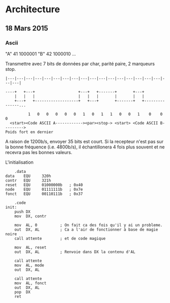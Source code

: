 # Architecture
## 18 Mars 2015
### Ascii

"A" 41  1000001
"B" 42  1000010
...

Transmettre avec 7 bits de données par char, parité paire, 2 marqueurs stop.

```
|---|---|---|---|---|---|---|---|---|---|---|---|---|---|---|---|---|---|---|

----+   +---+                   +---+   +-------+       +---+
    |   |   |                   |   |   |       |       |   |
    +---+   +-------------------+   +---+       +-------+   +---------------...

          1   0   0   0   0   0   1   0   1   1   0   0   1    0    0    0  
  <start><Code ASCII A------------><par><stop-> <start> <Code ASCII B--------->
Poids fort en dernier

```

A raison de 1200b/s, envoyer 35 bits est court. Si la recepteur n'est pas sur la bonne fréquence (i.e. 4800b/s), il échantillonera 4 fois plus souvent et ne recevra pas les bonnes valeurs.

L'initialisation


```
    .data
data    EQU     320h
contr   EQU     321h
reset   EQU     01000000b   ; 0x40
node    EQU     01111111b   ; 0x7e
fonct   EQU     00110111b   ; 0x37
    
    .code
init:
    push DX
    mov  DX, contr
    
    mov  AL, 0          ; On fait ca des fois qu'il y ai un probleme.
    out  DX, AL         ; Ca a l'air de fonctionner à base de magie noire
    call attente        ; et de code magique

    mov  AL, reset
    out  DX, AL         ; Renvoie dans DX la contenu d'AL
    
    call attente
    mov  AL, mode
    out  DX, AL

    call attente
    mov  AL, fonct
    out  DX, AL
    pop  DX
    ret

```

